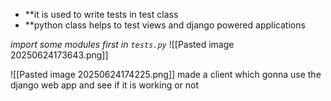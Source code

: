 
- **it is used to write tests in test class
- **python class helps to test views and django powered applications


*import some modules first in `tests.py`*
![[Pasted image 20250624173643.png]]


![[Pasted image 20250624174225.png]]
made a client which gonna use the django web app and see if it is working or not

